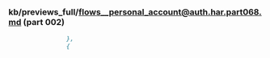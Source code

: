 ### kb/previews_full/flows__personal_account@auth.har.part068.md (part 002)

```md
                },
                {
                  
```

```
